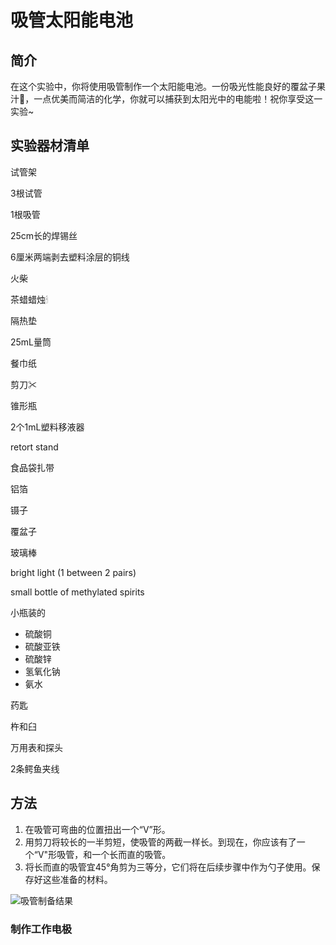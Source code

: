 # 吸管太阳能电池

## 简介

在这个实验中，你将使用吸管制作一个太阳能电池。一份吸光性能良好的覆盆子果汁🍹，一点优美而简洁的化学，你就可以捕获到太阳光中的电能啦！祝你享受这一实验~

## 实验器材清单

试管架

3根试管

1根吸管

25cm长的焊锡丝

6厘米两端剥去塑料涂层的铜线

火柴

茶蜡蜡烛🕯

隔热垫

25mL量筒

餐巾纸

剪刀✂

锥形瓶

2个1mL塑料移液器

retort stand

食品袋扎带

铝箔

镊子

覆盆子

玻璃棒

bright light (1 between 2 pairs)

small bottle of methylated spirits

小瓶装的

- 硫酸铜
- 硫酸亚铁
- 硫酸锌
- 氢氧化钠
- 氨水

药匙

杵和臼

万用表和探头

2条鳄鱼夹线

## 方法

1. 在吸管可弯曲的位置扭出一个“V”形。
2. 用剪刀将较长的一半剪短，使吸管的两截一样长。到现在，你应该有了一个“V"形吸管，和一个长而直的吸管。
3. 将长而直的吸管宜45°角剪为三等分，它们将在后续步骤中作为勺子使用。保存好这些准备的材料。

![吸管制备结果](D:\创业训练\Photovoltaic_Box\Images\image-20210124195553275.png)

### 制作工作电极

